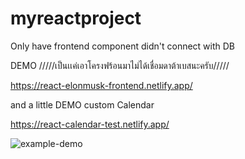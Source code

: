 # myreactproject 

Only have frontend component didn't connect with DB




DEMO /////เป็นเเค่เอาโครงฟร้อนมาไม่ได้เชื่อมดาต้าเบสนะครับ/////

https://react-elonmusk-frontend.netlify.app/



and a little DEMO custom Calendar

https://react-calendar-test.netlify.app/


![example-demo](https://user-images.githubusercontent.com/63074145/142377876-3f542796-92de-47bb-9384-e2265d2cd107.jpg)
